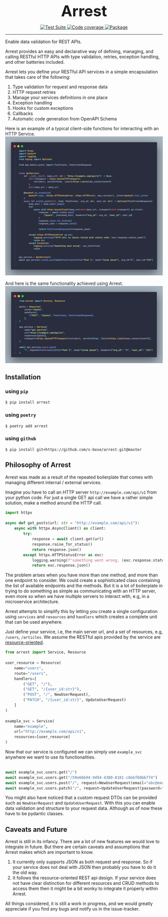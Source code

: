 <h1 align="center" style="font-size: 3rem; margin: 0">
Arrest
</h1>

<div align="center">
    <p>
        <a href="https://github.com/s-bose/arrest/actions/workflows/tests.yml">
            <img src="https://github.com/s-bose/arrest/actions/workflows/tests.yml/badge.svg" alt="Test Suite">
        </a>
        <a href="https://codecov.io/github/s-bose/arrest">
            <img src="https://codecov.io/github/s-bose/arrest/graph/badge.svg?token=VBU3156QHP" alt="Code coverage">
        </a>
        <a href="https://pypi.python.org/pypi/arrest">
            <img src="https://img.shields.io/pypi/v/arrest.svg" alt="Package">
        </a>
    </p>
</div>

---


Enable data validation for REST APIs.

Arrest provides an easy and declarative way of defining, managing, and calling RESTful HTTP APIs with type validation, retries, exception handling, and other batteries included.

Arrest lets you define your RESTful API services in a simple encapsulation that takes care of the following:
1. Type validation for request and response data
2. HTTP request retries
3. Manage your services definitions in one place
4. Exception handling
5. Hooks for custom exceptions
6. Callbacks
7. Automatic code generation from OpenAPI Schema

Here is an example of a typical client-side functions for interacting with an HTTP Service.
![](assets/screenshot_httpx.png)

And here is the same functionality achieved using Arrest.
![](assets/screenshot_arrest.png)

## Installation

### using `pip`
```shell
$ pip install arrest
```

### using `poetry`
```shell
$ poetry add arrest
```

### using `github`
```shell
$ pip install git+https://github.com/s-bose/arrest.git@master
```



## Philosophy of Arrest

Arrest was made as a result of the repeated boilerplate that comes with managing different internal / external services.

Imagine you have to call an HTTP server `http://example.com/api/v1` from your python code. For just a single GET api call we have a rather simple solution, make a method around the HTTP call.

```python
import httpx

async def get_posts(url: str = "http://example.com/api/v1"):
    async with httpx.AsyncClient() as client:
        try:
            response = await client.get(url)
            response.raise_for_status()
            return response.json()
        except httpx.HTTPStatusError as exc:
            logging.warning(f"something went wrong, {exc.response.status_code}")
            return exc.response.json()
```

The problem arises when you have more than one method, and more than one endpoint to consider. We could create a sophisticated class containing the list of available endpoints and the methods. But it is a lot of boilerplate in trying to do something as simple as communicating with an HTTP server, even more so when we have multiple servers to interact with, e.g, in a microservice architecture.

Arrest attempts to simplify this by letting you create a single configuration using `services` and `resources` and `handlers` which creates a complete unit that can be used anywhere.

Just define your service, i.e, the main server url, and a set of resources, e.g, `/users`, `/articles`.
We assume the RESTful apis provided by the service are [resource-oriented](https://cloud.google.com/apis/design/resources#resources).

```python
from arrest import Service, Resource

user_resource = Resource(
    name="users",
    route="/users",
    handlers=[
        ("GET", "/"),
        ("GET", "/{user_id:str}"),
        ("POST", "/", NewUserRequest),
        ("PATCH", "/{user_id:str}", UpdateUserRequest)
    ]
)

example_svc = Service(
    name="example",
    url="http://example.com/api/v1",
    resources=[user_resource]
)
```

Now that our service is configured we can simply use `example_svc` anywhere we want to use its functionalities.

```python

await example_svc.users.get("/")
await example_svc.users.get("/59e66b94-9d94-4380-8101-c0ebf60bbff4")
await example_svc.users.post("/", request=NewUserRequest(email="abc@email.com", password="hopefullyhashed"))
await example_svc.users.patch("/", request=UpdateUserRequest(password="hopefullyhashedagain"))
```

You might also have noticed that a custom request DTOs can be provided such as `NewUserRequest` and `UpdateUserRequest`. With this you can enable data validation and structure to your request data. Although as of now these have to be pydantic classes.

## Caveats and Future

Arrest is still in its infancy. There are a lot of new features we would love to integrate in future. But there are certain caveats and assumptions that Arrest makes which are important to know.

1. It currently only supports JSON as both request and response. So if your service does not deal with JSON then probably you have to do it the old way.
2. It follows the resource-oriented REST api design. If your service does not have clear distinction for different resources and CRUD methods to access them then it might be a bit wonky to integrate it properly within Arrest.

All things considered, it is still a work in progress, and we would greatly appreciate if you find any bugs and notify us in the issue-tracker.

